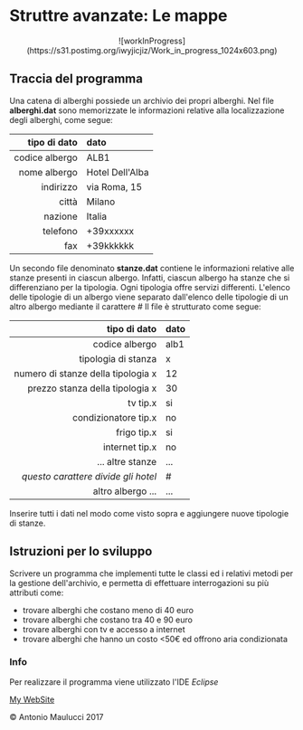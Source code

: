 # Struttre avanzate: Le mappe

[//]: # (questa riga permette inserisce un immagine di work in progress)
<center>
![workInProgress](https://s31.postimg.org/iwyjicjiz/Work_in_progress_1024x603.png)
</center>

## Traccia del programma

Una catena di alberghi possiede un archivio dei propri alberghi.
Nel file **alberghi.dat** sono memorizzate le informazioni relative alla localizzazione degli alberghi, come segue:

| tipo di dato | dato |
| ---: | :--- |
| codice albergo | ALB1 |
| nome albergo | Hotel Dell'Alba |
| indirizzo | via Roma, 15 |
| città | Milano |
| nazione | Italia |
| telefono | +39xxxxxx |
| fax | +39kkkkkk |

Un secondo file denominato **stanze.dat** contiene le informazioni relative alle stanze presenti in ciascun albergo. Infatti, ciascun albergo ha stanze che si differenziano per la tipologia. Ogni tipologia offre servizi differenti.
L'elenco delle tipologie di un albergo viene separato dall'elenco delle tipologie di un altro albergo mediante il carattere *#*
Il file è strutturato come segue:

| tipo di dato | dato |
| ---: | :--- |
|codice albergo | alb1 |
| tipologia di stanza | x |
| numero di stanze della tipologia x | 12 |
| prezzo stanza della tipologia x | 30 |
| tv tip.x | si |
| condizionatore tip.x | no |
| frigo tip.x | si |
| internet tip.x | no |
| ... altre stanze | ... |
| *questo carattere divide gli hotel* | # |
| altro albergo ... | ... |



Inserire tutti i dati nel modo come visto sopra e aggiungere nuove tipologie di stanze.

## Istruzioni per lo sviluppo

Scrivere un programma che implementi tutte le classi ed i relativi metodi per la gestione dell'archivio, e permetta di effettuare interrogazioni su più attributi come:

 - trovare alberghi che costano meno di 40 euro
 - trovare alberghi che costano tra 40 e 90 euro
 - trovare alberghi con tv e accesso a internet
 - trovare alberghi che hanno un costo <50€ ed offrono aria condizionata

### Info
Per realizzare il programma viene utilizzato l'IDE *Eclipse*

[My WebSite](http://www.antomau.com)

© Antonio Maulucci 2017
